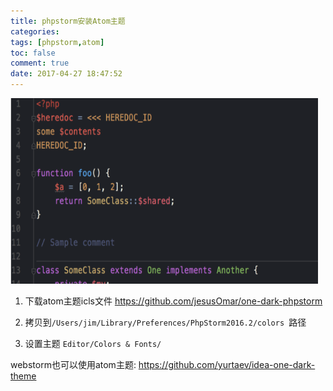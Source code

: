 ```yaml
---
title: phpstorm安装Atom主题
categories:
tags: [phpstorm,atom]
toc: false
comment: true
date: 2017-04-27 18:47:52
---
```



<img src="phpstorm-use-atom-theme/20170721150061409066654.png" width="492" height="297"/>



<!--more-->
1. 下载atom主题icls文件
https://github.com/jesusOmar/one-dark-phpstorm


2. 拷贝到`/Users/jim/Library/Preferences/PhpStorm2016.2/colors
`路径

3. 设置主题
`Editor/Colors & Fonts/`




webstorm也可以使用atom主题:
https://github.com/yurtaev/idea-one-dark-theme
